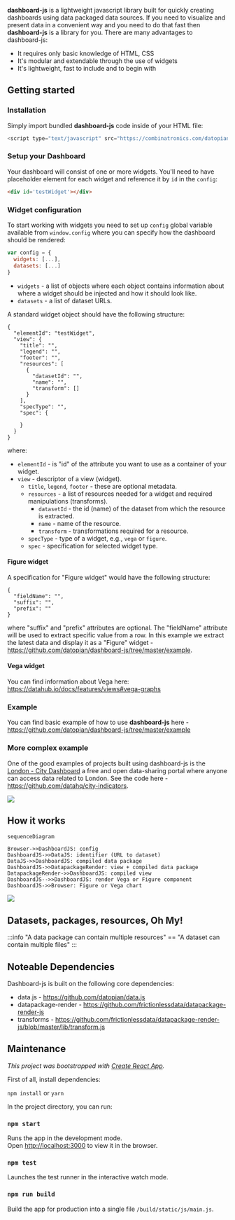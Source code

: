 **dashboard-js** is a lightweight javascript library built for quickly creating dashboards using data packaged data sources. If you need to visualize and present data in a convenient way and you need to do that fast then **dashboard-js** is a library for you. There are many advantages to dashboard-js:

* It requires only basic knowledge of HTML, CSS
* It's modular and extendable through the use of widgets
* It's lightweight, fast to include and to begin with


## Getting started

### Installation

Simply import bundled **dashboard-js** code inside of your HTML file:

```javascript
<script type="text/javascript" src="https://combinatronics.com/datopian/dashboard-js/master/build/static/js/main.js"></script>
```

### Setup your Dashboard

Your dashboard will consist of one or more widgets. You'll need to have placeholder element for each widget and reference it by `id` in the `config`:

```html
<div id='testWidget'></div>
```

### Widget configuration

To start working with widgets you need to set up `config` global variable available from `window.config` where you can specify how the dashboard should be rendered:

```js
var config = {
  widgets: [...],
  datasets: [...]
}
```

* `widgets` - a list of objects where each object contains information about where a widget should be injected and how it should look like.
* `datasets` - a list of dataset URLs.

A standard widget object should have the following structure:

```
{
  "elementId": "testWidget",
  "view": {
    "title": "",
    "legend": "",
    "footer": "",
    "resources": [
      {
        "datasetId": "",
        "name": "",
        "transform": []
      }
    ],
    "specType": "",
    "spec": {

    }
  }
}
```

where:

* `elementId` - is "id" of the attribute you want to use as a container of your widget.
* `view` - descriptor of a view (widget).
  * `title`, `legend`, `footer` - these are optional metadata.
  * `resources` - a list of resources needed for a widget and required manipulations (transforms).
  	* `datasetId` - the id (name) of the dataset from which the resource is extracted.
  	* `name` - name of the resource.
  	* `transform` - transformations required for a resource.
  * `specType` - type of a widget, e.g., `vega` or `figure`.
  * `spec` - specification for selected widget type.

#### Figure widget

A specification for "Figure widget" would have the following structure:

```
{
  "fieldName": "",
  "suffix": "",
  "prefix": ""
}
```

where "suffix" and "prefix" attributes are optional. The "fieldName" attribute will be used to extract specific value from a row. In this example we extract the latest data and display it as a "Figure" widget - https://github.com/datopian/dashboard-js/tree/master/example.

#### Vega widget

You can find information about Vega here: https://datahub.io/docs/features/views#vega-graphs

### Example

You can find basic example of how to use **dashboard-js** here - https://github.com/datopian/dashboard-js/tree/master/example

### More complex example

One of the good examples of projects built using dashboard-js is the [London - City Dashboard](https://london.datahub.io/) a free and open data-sharing portal where anyone can access data related to London. See the code here - https://github.com/datahq/city-indicators.

![](https://i.imgur.com/JoGMc3W.png)

## How it works

```mermaid
sequenceDiagram

Browser->>DashboardJS: config
DashboardJS->>DataJS: identifier (URL to dataset)
DataJS->>DashboardJS: compiled data package
DashboardJS->>DatapackageRender: view + compiled data package
DatapackageRender->>DashboardJS: compiled view
DashboardJS-->>DashboardJS: render Vega or Figure component
DashboardJS->>Browser: Figure or Vega chart
```
![](https://imgur.com/a/yYfmGyg)

## Datasets, packages, resources, Oh My!

:::info
"A data package can contain multiple resources" ==
"A dataset can contain multiple files"
:::

## Noteable Dependencies
Dashboard-js is built on the following core dependencies:

* data.js - https://github.com/datopian/data.js
* datapackage-render - https://github.com/frictionlessdata/datapackage-render-js
* transforms - https://github.com/frictionlessdata/datapackage-render-js/blob/master/lib/transform.js

## Maintenance

*This project was bootstrapped with [Create React App](https://github.com/facebook/create-react-app).*

First of all, install dependencies:

`npm install` or `yarn`

In the project directory, you can run:

### `npm start`

Runs the app in the development mode.<br>
Open [http://localhost:3000](http://localhost:3000) to view it in the browser.

### `npm test`

Launches the test runner in the interactive watch mode.

### `npm run build`

Build the app for production into a single file `/build/static/js/main.js`.
